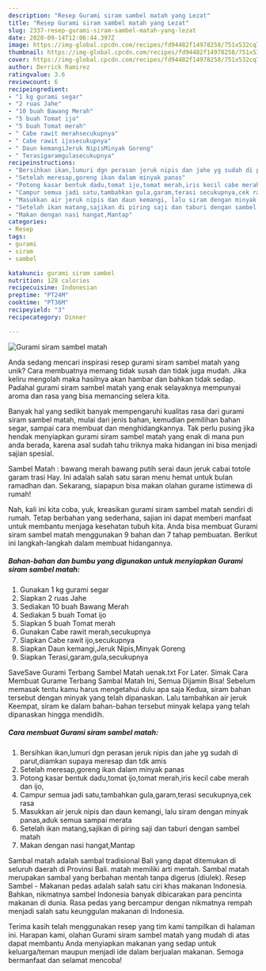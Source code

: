 ```yaml
---
description: "Resep Gurami siram sambel matah yang Lezat"
title: "Resep Gurami siram sambel matah yang Lezat"
slug: 2337-resep-gurami-siram-sambel-matah-yang-lezat
date: 2020-09-14T12:06:44.397Z
image: https://img-global.cpcdn.com/recipes/fd94482f14978258/751x532cq70/gurami-siram-sambel-matah-foto-resep-utama.jpg
thumbnail: https://img-global.cpcdn.com/recipes/fd94482f14978258/751x532cq70/gurami-siram-sambel-matah-foto-resep-utama.jpg
cover: https://img-global.cpcdn.com/recipes/fd94482f14978258/751x532cq70/gurami-siram-sambel-matah-foto-resep-utama.jpg
author: Derrick Ramirez
ratingvalue: 3.6
reviewcount: 6
recipeingredient:
- "1 kg gurami segar"
- "2 ruas Jahe"
- "10 buah Bawang Merah"
- "5 buah Tomat ijo"
- "5 buah Tomat merah"
- " Cabe rawit merahsecukupnya"
- " Cabe rawit ijosecukupnya"
- " Daun kemangiJeruk NipisMinyak Goreng"
- " Terasigaramgulasecukupnya"
recipeinstructions:
- "Bersihkan ikan,lumuri dgn perasan jeruk nipis dan jahe yg sudah di parut,diamkan supaya meresap dan tdk amis"
- "Setelah meresap,goreng ikan dalam minyak panas"
- "Potong kasar bentuk dadu,tomat ijo,tomat merah,iris kecil cabe merah dan ijo,"
- "Campur semua jadi satu,tambahkan gula,garam,terasi secukupnya,cek rasa"
- "Masukkan air jeruk nipis dan daun kemangi, lalu siram dengan minyak panas,aduk semua sampai merata"
- "Setelah ikan matang,sajikan di piring saji dan taburi dengan sambel matah"
- "Makan dengan nasi hangat,Mantap"
categories:
- Resep
tags:
- gurami
- siram
- sambel

katakunci: gurami siram sambel 
nutrition: 128 calories
recipecuisine: Indonesian
preptime: "PT24M"
cooktime: "PT36M"
recipeyield: "3"
recipecategory: Dinner

---
```



![Gurami siram sambel matah](https://img-global.cpcdn.com/recipes/fd94482f14978258/751x532cq70/gurami-siram-sambel-matah-foto-resep-utama.jpg)

Anda sedang mencari inspirasi resep gurami siram sambel matah yang unik? Cara membuatnya memang tidak susah dan tidak juga mudah. Jika keliru mengolah maka hasilnya akan hambar dan bahkan tidak sedap. Padahal gurami siram sambel matah yang enak selayaknya mempunyai aroma dan rasa yang bisa memancing selera kita.

Banyak hal yang sedikit banyak mempengaruhi kualitas rasa dari gurami siram sambel matah, mulai dari jenis bahan, kemudian pemilihan bahan segar, sampai cara membuat dan menghidangkannya. Tak perlu pusing jika hendak menyiapkan gurami siram sambel matah yang enak di mana pun anda berada, karena asal sudah tahu triknya maka hidangan ini bisa menjadi sajian spesial.

Sambel Matah : bawang merah bawang putih serai daun jeruk cabai totole garam trasi Hay. Ini adalah salah satu saran menu hemat untuk bulan ramadhan dan. Sekarang, siapapun bisa makan olahan gurame istimewa di rumah!


Nah, kali ini kita coba, yuk, kreasikan gurami siram sambel matah sendiri di rumah. Tetap berbahan yang sederhana, sajian ini dapat memberi manfaat untuk membantu menjaga kesehatan tubuh kita. Anda bisa membuat Gurami siram sambel matah menggunakan 9 bahan dan 7 tahap pembuatan. Berikut ini langkah-langkah dalam membuat hidangannya.

<!--inarticleads1-->

##### Bahan-bahan dan bumbu yang digunakan untuk menyiapkan Gurami siram sambel matah:

1. Gunakan 1 kg gurami segar
1. Siapkan 2 ruas Jahe
1. Sediakan 10 buah Bawang Merah
1. Sediakan 5 buah Tomat ijo
1. Siapkan 5 buah Tomat merah
1. Gunakan  Cabe rawit merah,secukupnya
1. Siapkan  Cabe rawit ijo,secukupnya
1. Siapkan  Daun kemangi,Jeruk Nipis,Minyak Goreng
1. Siapkan  Terasi,garam,gula,secukupnya


SaveSave Gurami Terbang Sambel Matah uenak.txt For Later. Simak Cara Membuat Gurame Terbang Sambal Matah Ini, Semua Dijamin Bisa! Sebelum memasak tentu kamu harus mengetahui dulu apa saja Kedua, siram bahan tersebut dengan minyak yang telah dipanaskan. Lalu tambahkan air jeruk Keempat, siram ke dalam bahan-bahan tersebut minyak kelapa yang telah dipanaskan hingga mendidih. 

<!--inarticleads2-->

##### Cara membuat Gurami siram sambel matah:

1. Bersihkan ikan,lumuri dgn perasan jeruk nipis dan jahe yg sudah di parut,diamkan supaya meresap dan tdk amis
1. Setelah meresap,goreng ikan dalam minyak panas
1. Potong kasar bentuk dadu,tomat ijo,tomat merah,iris kecil cabe merah dan ijo,
1. Campur semua jadi satu,tambahkan gula,garam,terasi secukupnya,cek rasa
1. Masukkan air jeruk nipis dan daun kemangi, lalu siram dengan minyak panas,aduk semua sampai merata
1. Setelah ikan matang,sajikan di piring saji dan taburi dengan sambel matah
1. Makan dengan nasi hangat,Mantap


Sambal matah adalah sambal tradisional Bali yang dapat ditemukan di seluruh daerah di Provinsi Bali. matah memiliki arti mentah. Sambal matah merupakan sambal yang berbahan mentah tanpa digerus (diulek). Resep Sambel - Makanan pedas adalah salah satu ciri khas makanan Indonesia. Bahkan, nikmatnya sambel Indonesia banyak dibicarakan para pencinta makanan di dunia. Rasa pedas yang bercampur dengan nikmatnya rempah menjadi salah satu keunggulan makanan di Indonesia. 

Terima kasih telah menggunakan resep yang tim kami tampilkan di halaman ini. Harapan kami, olahan Gurami siram sambel matah yang mudah di atas dapat membantu Anda menyiapkan makanan yang sedap untuk keluarga/teman maupun menjadi ide dalam berjualan makanan. Semoga bermanfaat dan selamat mencoba!
